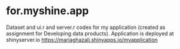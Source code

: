 # for.myshine.app
Dataset and ui.r and server.r codes for my application (created as assignment for Developing data products).
Application is deployed at shinyserver.io https://mariaghazali.shinyapps.io/myapplication
